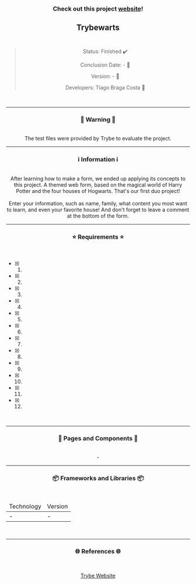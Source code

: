 <div align="center">
  <h3>
    Check out this project <a href="https://ztiagok.github.io/trybe-08.trybewarts/"> website</a>! 
  <h3>
  <h2>
    Trybewarts
    <br><br>
  </h2>

  > Status: Finished ✔️
  >
  > Conclusion Date: - 📆
  >
  > Version: - 🧪
  >
  > Developers: Tiago Braga Costa 👤

  <br>
  <hr>
  <h3>
    🚨 Warning 🚨
  </h3>
  <br>
  <span> The test files were provided by Trybe to evaluate the project. </span>
  <br>
  <hr>
  <h3>
    ℹ️ Information ℹ️
  </h3>
  <br>
  <span> After learning how to make a form, we ended up applying its concepts to this project. A themed web form, based on the magical world of Harry Potter and the four houses of Hogwarts.
 </span> 
    <span> That's our first duo project! </span>
  <br><br>
  <span> Enter your information, such as name, family, what content you most want to learn, and even your favorite house! And don't forget to leave a comment at the bottom of the form. </span>
  <br>
  <hr>
  <h3>
    ⭐ Requirements ⭐
  </h3>
  <div align="left">
  <br>
  
- [X] 1. 
- [X] 2. 
- [X] 3. 
- [X] 4. 
- [X] 5. 
- [X] 6. 
- [X] 7. 
- [X] 8.
- [X] 9. 
- [X] 10. 
- [X] 11. 
- [X] 12. 
  </div>
  <br>
  <hr>
  <h3>
    📄 Pages and Components 📄
  </h3>
  <br>
  <span> - </span>
  <br>
  <hr>
  <h3>
    📦 Frameworks and Libraries 📦
  </h3>
  <br>
  <table>
    <thead>
      <td> Technology </td>
      <td> Version </td>
    </thead>
    <tbody>
      <tr>
        <td> - </td>
        <td> - </td>
      </tr>
    </tbody>
  </table>
  <br>
  <hr>
  <h3>
    🌐 References 🌐
  </h3>
    <br>
    <p> <a href="https://www.betrybe.com/"> Trybe Website </a> </p>
</div>

